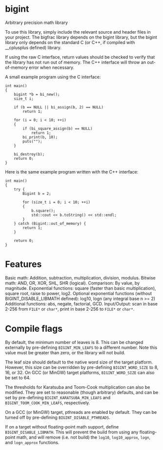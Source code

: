 # bigint
Arbitrary precision math library

To use this library, simply include the relevant source and header files in your project.
The bigfrac library depends on the bigint library, but the bigint library only depends on
the standard C (or C++, if compiled with __cplusplus defined) library.

If using the raw C interface, return values should be checked to verify that the library
has not run out of memory. The C++ interface will throw an out-of-memory error when necessary.

A small example program using the C interface:

    int main()
    {
        bigint *b = bi_new();
        size_t i;
        
        if (b == NULL || bi_assign(b, 2) == NULL)
            return 1;
        
        for (i = 0; i < 10; ++i)
        {
            if (bi_square_assign(b) == NULL)
                return 1;
            bi_print(b, 10);
            puts("");
        }
        
        bi_destroy(b);
        return 0;
    }
    
Here is the same example program written with the C++ interface:

    int main()
    {
        try {
            Bigint b = 2;

            for (size_t i = 0; i < 10; ++i)
            {
                b.square();
                std::cout << b.toString() << std::endl;
            }
        } catch (Bigint::out_of_memory) {
            return 1;
        }
        
        return 0;
    }
    
# Features

Basic math: Addition, subtraction, multiplication, division, modulus.
Bitwise math: AND, OR, XOR, SHL, SHR (logical).
Comparison: By value, by magnitude.
Exponential functions: square (faster than basic multiplication), square root, raise to power, log2.
Optional exponential functions (without BIGINT_DISABLE_LIBMATH defined): log10, logn (any integral base n >= 2)
Additional functions: abs, negate, factorial, GCD.
Input/Output: scan in base 2-256 from `FILE*` or `char*`, print in base 2-256 to `FILE*` or `char*`.
    
# Compile flags

By default, the minimum number of leaves is 8. This can be changed externally by pre-defining `BIGINT_MIN_LEAFS` to a different number. Note this value must be greater than zero, or the library will not build.

The leaf size should default to the native word size of the target platform. However, this size can be overridden by pre-defining `BIGINT_WORD_SIZE` to 8, 16, or 32. On GCC (or MinGW) target platforms, `BIGINT_WORD_SIZE` can also be set to 64.

The thresholds for Karatsuba and Toom-Cook multiplication can also be modified. They are set to reasonable (though arbitrary) defaults, and can be set by pre-defining `BIGINT_KARATSUBA_MIN_LEAFS` and `BIGINT_TOOM_COOK_MIN_LEAFS`, respectively.

On a GCC (or MinGW) target, pthreads are enabled by default. They can be turned off by pre-defining `BIGINT_DISABLE_PTHREADS`.

If on a target without floating-point math support, define `BIGINT_DISABLE_LIBMATH`. This will prevent the build from using any floating-point math, and will remove (i.e. not build) the `log10`, `log10_approx`, `logn`, and `logn_approx` functions.
